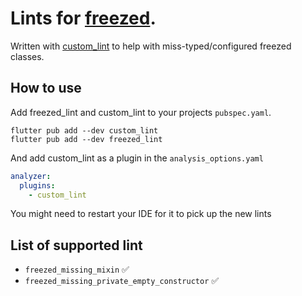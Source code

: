 # Lints for [freezed].

Written with [custom_lint] to help with miss-typed/configured freezed classes.

## How to use

Add freezed_lint and custom_lint to your projects `pubspec.yaml`.

```console
flutter pub add --dev custom_lint
flutter pub add --dev freezed_lint
```

And add custom_lint as a plugin in the `analysis_options.yaml`

```yaml
analyzer:
  plugins:
    - custom_lint
```

You might need to restart your IDE for it to pick up the new lints

## List of supported lint

- `freezed_missing_mixin` ✅
- `freezed_missing_private_empty_constructor` ✅

[freezed]: https://pub.dev/packages/freezed
[custom_lint]: https://pub.dev/packages/custom_lint
